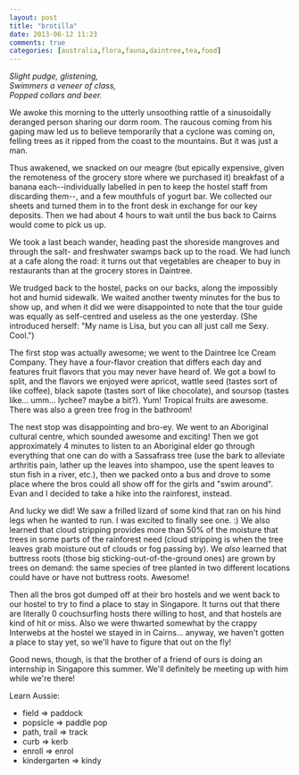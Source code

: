 ```yaml
---
layout: post
title: "brotilla"
date: 2013-06-12 11:23
comments: true
categories: [australia,flora,fauna,daintree,tea,food]
---
```


<em>Slight pudge, glistening,<br/>
Swimmers a veneer of class,<br/>
Popped collars and beer.</em>

We awoke this morning to the utterly unsoothing rattle of a sinusoidally deranged person sharing our dorm room.  The raucous coming from his gaping maw led us to believe temporarily that a cyclone was coming on, felling trees as it ripped from the coast to the mountains.  But it was just a man.

Thus awakened, we snacked on our meagre (but epically expensive, given the remoteness of the grocery store where we purchased it) breakfast of a banana each--individually labelled in pen to keep the hostel staff from discarding them--, and a few mouthfuls of yogurt bar.  We collected our sheets and turned them in to the front desk in exchange for our key deposits.  Then we had about 4 hours to wait until the bus back to Cairns would come to pick us up.

We took a last beach wander, heading past the shoreside mangroves and through the salt- and freshwater swamps back up to the road.  We had lunch at a cafe along the road: it turns out that vegetables are cheaper to buy in restaurants than at the grocery stores in Daintree.

We trudged back to the hostel, packs on our backs, along the impossibly hot and humid sidewalk.  We waited another twenty minutes for the bus to show up, and when it did we were disappointed to note that the tour guide was equally as self-centred and useless as the one yesterday.  (She introduced herself: "My name is Lisa, but you can all just call me Sexy.  Cool.")

The first stop was actually awesome; we went to the Daintree Ice Cream Company.  They have a four-flavor creation that differs each day and features fruit flavors that you may never have heard of.  We got a bowl to split, and the flavors we enjoyed were apricot, wattle seed (tastes sort of like coffee), black sapote (tastes sort of like chocolate), and soursop (tastes like... umm... lychee?  maybe a bit?).  Yum!  Tropical fruits are awesome.  There was also a green tree frog in the bathroom!

The next stop was disappointing and bro-ey.  We went to an Aboriginal cultural centre, which sounded awesome and exciting!  Then we got approximately 4 minutes to listen to an Aboriginal elder go through everything that one can do with a Sassafrass tree (use the bark to alleviate arthritis pain, lather up the leaves into shampoo, use the spent leaves to stun fish in a river, etc.), then we packed onto a bus and drove to some place where the bros could all show off for the girls and "swim around".  Evan and I decided to take a hike into the rainforest, instead.

And lucky we did!  We saw a frilled lizard of some kind that ran on his hind legs when he wanted to run.  I was excited to finally see one.  :)  We also learned that cloud stripping provides more than 50% of the moisture that trees in some parts of the rainforest need (cloud stripping is when the tree leaves grab moisture out of clouds or fog passing by).  We <em>also</em> learned that buttress roots (those big sticking-out-of-the-ground ones) are grown by trees on demand: the same species of tree planted in two different locations could have or have not buttress roots.  Awesome!

Then all the bros got dumped off at their bro hostels and we went back to our hostel to try to find a place to stay in Singapore.  It turns out that there are literally 0 couchsurfing hosts there willing to host, and that hostels are kind of hit or miss.  Also we were thwarted somewhat by the crappy Interwebs at the hostel we stayed in in Cairns... anyway, we haven't gotten a place to stay yet, so we'll have to figure that out on the fly!

Good news, though, is that the brother of a friend of ours is doing an internship in Singapore this summer.  We'll definitely be meeting up with him while we're there!

Learn Aussie:

* field => paddock
* popsicle => paddle pop
* path, trail => track
* curb => kerb
* enroll => enrol
* kindergarten => kindy
